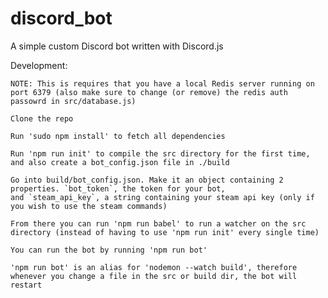 # discord_bot
A simple custom Discord bot written with Discord.js

Development: 

    NOTE: This is requires that you have a local Redis server running on port 6379 (also make sure to change (or remove) the redis auth passowrd in src/database.js)

	Clone the repo

	Run 'sudo npm install' to fetch all dependencies

	Run 'npm run init' to compile the src directory for the first time, and also create a bot_config.json file in ./build

    Go into build/bot_config.json. Make it an object containing 2 properties. `bot_token`, the token for your bot,
	and `steam_api_key`, a string containing your steam api key (only if you wish to use the steam commands)

	From there you can run 'npm run babel' to run a watcher on the src directory (instead of having to use 'npm run init' every single time)

	You can run the bot by running 'npm run bot'

	'npm run bot' is an alias for 'nodemon --watch build', therefore whenever you change a file in the src or build dir, the bot will restart


